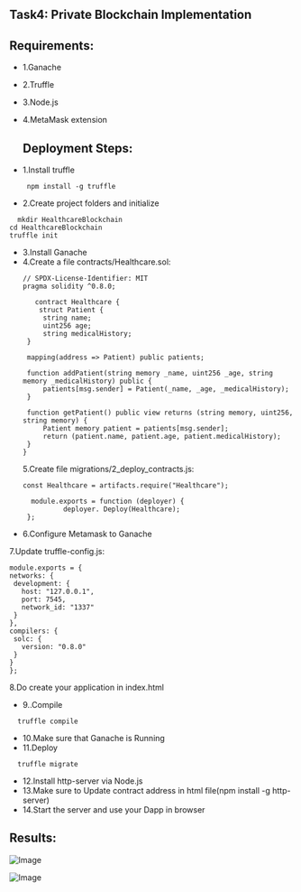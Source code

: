 ## Task4: Private Blockchain Implementation

## Requirements:
- 1.Ganache
- 2.Truffle
- 3.Node.js
- 4.MetaMask extension

  ## Deployment Steps:
- 1.Install truffle
  ``` 
   npm install -g truffle
   ```
- 2.Create project folders and initialize
 ``` 
   mkdir HealthcareBlockchain
 cd HealthcareBlockchain
truffle init
   ```
- 3.Install Ganache
- 4.Create a file contracts/Healthcare.sol:
   ``` 
   // SPDX-License-Identifier: MIT
   pragma solidity ^0.8.0;

      contract Healthcare {
       struct Patient {
        string name;
        uint256 age;
        string medicalHistory;
    }

    mapping(address => Patient) public patients;

    function addPatient(string memory _name, uint256 _age, string memory _medicalHistory) public {
        patients[msg.sender] = Patient(_name, _age, _medicalHistory);
    }

    function getPatient() public view returns (string memory, uint256, string memory) {
        Patient memory patient = patients[msg.sender];
        return (patient.name, patient.age, patient.medicalHistory);
    }
  }

   ```
  5.Create file migrations/2_deploy_contracts.js:
   ``` 
   const Healthcare = artifacts.require("Healthcare");

     module.exports = function (deployer) {
             deployer. Deploy(Healthcare);
    };
   ```
 - 6.Configure Metamask to Ganache
  
  7.Update truffle-config.js:
   ``` 
  module.exports = {
  networks: {
    development: {
      host: "127.0.0.1",
      port: 7545,
      network_id: "1337"
    }
  },
  compilers: {
    solc: {
      version: "0.8.0"
    }
  }
  };

   ```
8.Do create your application in index.html
- 9..Compile 
 ``` 
   truffle compile 
   ```
- 10.Make sure that Ganache is Running
- 11.Deploy
 ``` 
   truffle migrate
   ```
- 12.Install http-server via Node.js
- 13.Make sure to Update contract address in html file(npm install -g http-server)
- 14.Start the server and use your Dapp in browser
  

## Results:

![Image](https://github.com/user-attachments/assets/3ca4713a-d33a-4d90-9edd-69ae241b8a46)

![Image](https://github.com/user-attachments/assets/d4e2485a-2b2d-4b10-a3cc-0ee6c5614efb)
